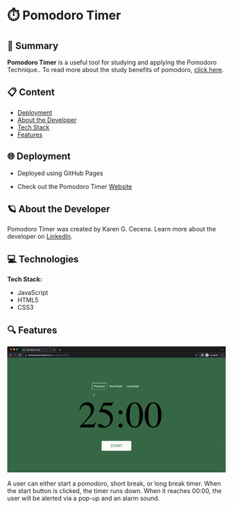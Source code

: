 # ⏱️ Pomodoro Timer

## 📖 Summary 

**Pomodoro Timer** is a useful tool for studying and applying the Pomodoro Technique.. To read more about the study benefits of pomodoro, [click here](https://www.lucidchart.com/blog/5-reasons-to-use-the-pomodoro-technique-at-work).

## 📋 Content
* [Deployment](#deployment)
* [About the Developer](#aboutme)
* [Tech Stack](#technologies)
* [Features](#features)


## 🌐 <a name="deployment"></a>Deployment

* Deployed using GitHub Pages

* Check out the Pomodoro Timer [Website](https://karengcecena.github.io/pomodoro_timer/)


## 🪐 <a name="aboutme"></a>About the Developer

Pomodoro Timer was created by Karen G. Cecena. Learn more about the developer on [LinkedIn](https://www.linkedin.com/in/karengcecena).


## 💻 <a name="technologies"></a>Technologies

**Tech Stack:**

- JavaScript
- HTML5
- CSS3


## 🔍 <a name="features"></a>Features

![alt text](https://github.com/karengcecena/pomodoro_timer/blob/main/media/img/pomodoro_tutorial.gif "Pomodoro Tutorial")

A user can either start a pomodoro, short break, or long break timer. When the start button is clicked, the timer runs down. When it reaches 00:00, the user will be alerted via a pop-up and an alarm sound. 